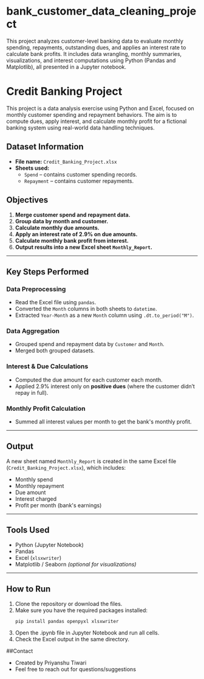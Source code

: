 # bank_customer_data_cleaning_project
This project analyzes customer-level banking data to evaluate monthly spending, repayments, outstanding dues, and applies an interest rate to calculate bank profits. It includes data wrangling, monthly summaries, visualizations, and interest computations using Python (Pandas and Matplotlib), all presented in a Jupyter notebook.

# Credit Banking Project

This project is a data analysis exercise using Python and Excel, focused on monthly customer spending and repayment behaviors. The aim is to compute dues, apply interest, and calculate monthly profit for a fictional banking system using real-world data handling techniques.

## Dataset Information

- **File name:** `Credit_Banking_Project.xlsx`
- **Sheets used:**
  - `Spend` – contains customer spending records.
  - `Repayment` – contains customer repayments.

##  Objectives

1. **Merge customer spend and repayment data.**
2. **Group data by month and customer.**
3. **Calculate monthly due amounts.**
4. **Apply an interest rate of 2.9% on due amounts.**
5. **Calculate monthly bank profit from interest.**
6. **Output results into a new Excel sheet `Monthly_Report`.**

---

## Key Steps Performed

### Data Preprocessing
- Read the Excel file using `pandas`.
- Converted the `Month` columns in both sheets to `datetime`.
- Extracted `Year-Month` as a new `Month` column using `.dt.to_period("M")`.

### Data Aggregation
- Grouped spend and repayment data by `Customer` and `Month`.
- Merged both grouped datasets.

### Interest & Due Calculations
- Computed the due amount for each customer each month.
- Applied 2.9% interest only on **positive dues** (where the customer didn’t repay in full).

### Monthly Profit Calculation
- Summed all interest values per month to get the bank's monthly profit.

---

## Output
A new sheet named `Monthly_Report` is created in the same Excel file (`Credit_Banking_Project.xlsx`), which includes:
- Monthly spend
- Monthly repayment
- Due amount
- Interest charged
- Profit per month (bank's earnings)

---

## Tools Used
- Python (Jupyter Notebook)
- Pandas
- Excel (`xlsxwriter`)
- Matplotlib / Seaborn *(optional for visualizations)*

---

## How to Run

1. Clone the repository or download the files.
2. Make sure you have the required packages installed:
   ```bash
   pip install pandas openpyxl xlsxwriter
3. Open the .ipynb file in Jupyter Notebook and run all cells.
4. Check the Excel output in the same directory.

##Contact
- Created by Priyanshu Tiwari
- Feel free to reach out for questions/suggestions
